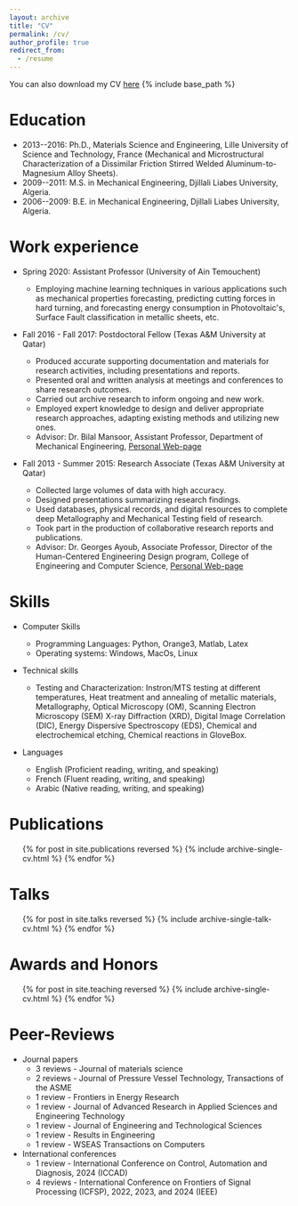 ```yaml
---
layout: archive
title: "CV"
permalink: /cv/
author_profile: true
redirect_from:
  - /resume
---
```

You can also download my CV [here](https://adorbane.github.io/files/A_Dorbane_Curriculum_Vitae.pdf)
{% include base_path %}

Education
======
* 2013--2016: Ph.D., Materials Science and Engineering, Lille University of Science and Technology, France (Mechanical and Microstructural Characterization of a Dissimilar Friction Stirred Welded Aluminum-to-Magnesium Alloy Sheets).
* 2009--2011: M.S. in Mechanical Engineering, Djillali Liabes University, Algeria.
* 2006--2009: B.E. in Mechanical Engineering, Djillali Liabes University, Algeria.

Work experience
======
* Spring 2020: Assistant Professor (University of Ain Temouchent)
  * Employing machine learning techniques in various applications such as mechanical properties forecasting, predicting cutting forces in hard turning, and forecasting energy consumption in Photovoltaic's, Surface Fault classification in metallic sheets, etc.

* Fall 2016 - Fall 2017: Postdoctoral Fellow (Texas A&M University at Qatar)
  * Produced accurate supporting documentation and materials for research activities, including presentations and reports.
  * Presented oral and written analysis at meetings and conferences to share research outcomes.
  * Carried out archive research to inform ongoing and new work.
  * Employed expert knowledge to design and deliver appropriate research approaches, adapting existing methods and utilizing new ones.
  * Advisor: Dr. Bilal Mansoor, Assistant Professor, Department of Mechanical Engineering, [Personal Web-page](https://engineering.tamu.edu/mechanical/profiles/mansoor-bilal.html)

* Fall 2013 - Summer 2015: Research Associate (Texas A&M University at Qatar)
  * Collected large volumes of data with high accuracy.
  * Designed presentations summarizing research findings.
  * Used databases, physical records, and digital resources to complete deep Metallography and Mechanical Testing field of research.
  * Took part in the production of collaborative research reports and publications.
  * Advisor: Dr. Georges Ayoub, Associate Professor, Director of the Human-Centered Engineering Design program, College of Engineering and Computer Science, [Personal Web-page](https://umdearborn.edu/people-um-dearborn/georges-ayoub/)
  
Skills
======
* Computer Skills
   * Programming Languages: Python, Orange3, Matlab, Latex
   * Operating systems: Windows, MacOs, Linux

* Technical skills
   * Testing and Characterization: Instron/MTS testing at different temperatures, Heat treatment and annealing of metallic materials, Metallography, Optical Microscopy (OM), Scanning Electron Microscopy (SEM) X-ray Diffraction (XRD), Digital Image Correlation (DIC), Energy Dispersive Spectroscopy (EDS), Chemical and electrochemical etching, Chemical reactions in GloveBox.
 
 * Languages
   * English (Proficient reading, writing, and speaking)
   * French (Fluent reading, writing, and speaking)
   * Arabic (Native reading, writing, and speaking)

Publications
======
  <ul>{% for post in site.publications reversed %}
    {% include archive-single-cv.html %}
  {% endfor %}</ul>
  
Talks
======
  <ul>{% for post in site.talks reversed %}
    {% include archive-single-talk-cv.html  %}
  {% endfor %}</ul>
  
Awards and Honors
======
  <ul>{% for post in site.teaching reversed %}
    {% include archive-single-cv.html %}
  {% endfor %}</ul>
  
Peer-Reviews
======
* Journal papers
  * 3 reviews - Journal of materials science
  * 2 reviews - Journal of Pressure Vessel Technology, Transactions of the ASME
  * 1 review  - Frontiers in Energy Research
  * 1 review  - Journal of Advanced Research in Applied Sciences and Engineering Technology
  * 1 review  - Journal of Engineering and Technological Sciences
  * 1 review  - Results in Engineering
  * 1 review  - WSEAS Transactions on Computers
* International conferences
  * 1 review  - International Conference on Control, Automation and Diagnosis, 2024 (ICCAD)
  * 4 reviews - International Conference on Frontiers of Signal Processing (ICFSP), 2022, 2023, and 2024 (IEEE)
